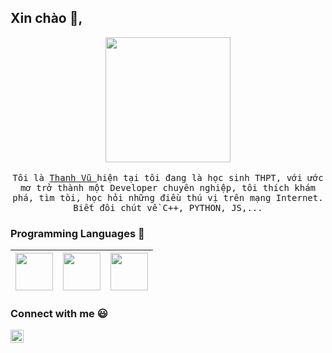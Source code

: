 
## Xin chào :wave:, 

<p align="center">
  <img src="https://i.imgur.com/6JUppLE.gif" width=200>
  <br><br>
  <samp>
    Tôi là <a href="https://fb.com/thanhvu.user/">Thanh Vũ </a> hiện tại tôi đang là học sinh THPT, với ước mơ trở thành một Developer chuyên nghiệp, tôi thích khám phá, tìm tòi, học hỏi những điều thú vị trên mạng Internet. Biết đôi chút về C++, PYTHON, JS,...
  </samp>
</p>

### Programming Languages  :rocket:
|<img src="https://user-images.githubusercontent.com/42747200/46140125-da084900-c26d-11e8-8ea7-c45ae6306309.png" width=60> | <img src="https://upload.wikimedia.org/wikipedia/commons/thumb/9/99/Unofficial_JavaScript_logo_2.svg/1024px-Unofficial_JavaScript_logo_2.svg.png" width=60> | <img src="https://cdn-icons-png.flaticon.com/512/1822/1822899.png" width=60> |
|:---:|:---:|:---:|



### Connect with me :smiley:
<a href="https://facebook.com/thanhvu.user">
  <img align="left" alt="Trung Kiên" width="21px" src="https://encrypted-tbn0.gstatic.com/images?q=tbn:ANd9GcTqBZtvri3gY6yZyRDmjC8VA7QtJhZzVTbuTA&usqp=CAU" />
</a>
